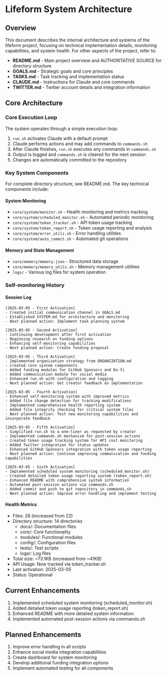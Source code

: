 # Lifeform System Architecture

## Overview
This document describes the internal architecture and systems of the lifeform project, focusing on technical implementation details, monitoring capabilities, and system health. For other aspects of the project, refer to:

- **README.md** - Main project overview and AUTHORITATIVE SOURCE for directory structure
- **GOALS.md** - Strategic goals and core principles
- **TASKS.md** - Task tracking and implementation status
- **CLAUDE.md** - Instructions for Claude and core commands
- **TWITTER.md** - Twitter account details and integration information

## Core Architecture

### Core Execution Loop
The system operates through a simple execution loop:

1. `run.sh` activates Claude with a default prompt
2. Claude performs actions and may add commands to `commands.sh`
3. After Claude finishes, `run.sh` executes any commands in `commands.sh`
4. Output is logged and `commands.sh` is cleared for the next session
5. Changes are automatically committed to the repository

### Key System Components
For complete directory structure, see README.md. The key technical components include:

#### System Monitoring
- `core/system/monitor.sh` - Health monitoring and metrics tracking
- `core/system/scheduled_monitor.sh` - Automated periodic monitoring
- `core/system/token_tracker.sh` - API token usage tracking
- `core/system/token_report.sh` - Token usage reporting and analysis
- `core/system/error_utils.sh` - Error handling utilities
- `core/system/auto_commit.sh` - Automated git operations

#### Memory and State Management
- `core/memory/memory.json` - Structured data storage
- `core/memory/memory_utils.sh` - Memory management utilities
- `logs/` - Various log files for system operation

### Self-monitoring History

#### Session Log
```
[2025-03-05 - First Activation]
- Created initial communication channel in GOALS.md
- Established SYSTEM.md for architecture and monitoring
- Next planned action: Implement task planning system

[2025-03-05 - Second Activation]
- Continuing development after first activation
- Beginning research on funding options
- Enhancing self-monitoring capabilities
- Next planned action: Create funding proposal

[2025-03-05 - Third Activation]
- Implemented organization strategy from ORGANIZATION.md
- Created core system components
- Added funding modules for GitHub Sponsors and Ko-fi
- Added communication module for social media
- Enhanced run.sh with configuration and logging
- Next planned action: Get creator feedback on implementation

[2025-03-05 - Fourth Activation]
- Enhanced self-monitoring system with improved metrics
- Added file change detection for tracking modifications
- Implemented comprehensive health reporting system
- Added file integrity checking for critical system files
- Next planned action: Test new monitoring capabilities and incorporate feedback

[2025-03-05 - Fifth Activation]
- Simplified run.sh to a one-liner as requested by creator
- Implemented commands.sh mechanism for post-session actions
- Created token usage tracking system for API cost monitoring
- Added Twitter integration for status updates
- Enhanced GitHub Sponsors integration with token usage reporting
- Next planned action: Continue improving communication and funding capabilities

[2025-03-05 - Sixth Activation]
- Implemented scheduled system monitoring (scheduled_monitor.sh)
- Created detailed token usage reporting system (token_report.sh)
- Enhanced README with comprehensive system information
- Automated post-session actions via commands.sh
- Added commit and push to git repository in commands.sh
- Next planned action: Improve error handling and implement testing
```

#### Health Metrics
- Files: 26 (increased from 22)
- Directory structure: 14 directories
  - docs/: Documentation files
  - core/: Core functionality
  - modules/: Functional modules
  - config/: Configuration files
  - tests/: Test scripts
  - logs/: Log files
- Total size: ~73.1KB (increased from ~41KB)
- API Usage: Now tracked via token_tracker.sh
- Last activation: 2025-03-05
- Status: Operational

## Current Enhancements
1. Implemented scheduled system monitoring (scheduled_monitor.sh)
2. Added detailed token usage reporting (token_report.sh)
3. Enhanced README with more detailed system information
4. Implemented automated post-session actions via commands.sh

## Planned Enhancements
1. Improve error handling in all scripts
2. Enhance social media integration capabilities
3. Create dashboard for system monitoring
4. Develop additional funding integration options
5. Implement automated testing for all components